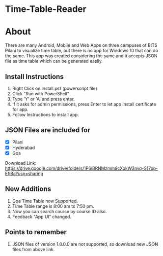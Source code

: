 # Time-Table-Reader
# About
There are many Android, Mobile and Web Apps on three campuses of BITS Pilani to visualize time table, but there is no app for Windows 10 that  can do the same. This app was created considering the same and it accepts JSON file as time table which can be generated easily. 

## Install Instructions
1.	Right Click on install.ps1 (powerscript file)
2.	Click "Run with PowerShell"
3.	Type 'Y' or 'A' and press enter.
4.	If it asks for admin permissions, press Enter to let app install certificate for app.
5.	Follow Instructions to install app.

## JSON Files are included for
- [x] Pilani
- [x] Hyderabad
- [x] Goa

Download Link: https://drive.google.com/drive/folders/1P6iBRNMzmm9cXokW3nvq-S17xp-EfiBa?usp=sharing

## New Additions
1. Goa Time Table now Supported.
2. Time Table range is 8:00 am to 7:50 pm.
3. Now you can search course by course ID also.
4. Feedback "App UI" changed.
## Points to remember
1. JSON files of version 1.0.0.0 are not supported, so download new JSON files from above link.
